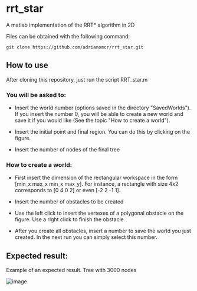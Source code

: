 # rrt_star
A matlab implementation of the RRT* algorithm in 2D


Files can be obtained with the following command:

``git clone https://github.com/adrianomcr/rrt_star.git``


## How to use

After cloning this repository, just run the script RRT_star.m

### You will be asked to:

- Insert the world number (options saved in the directory "SavedWorlds"). If you insert the number 0, you will be able to create a new world and save it if you would like (See the topic "How to create a world").

- Insert the initial point and final region. You can do this by clicking on the figure.

- Insert the number of nodes of the final tree

### How to create a world:

- First insert the dimension of the rectangular workspace in the form [min_x max_x min_x max_y]. For instance, a rectangle with size 4x2 corresponds to [0 4 0 2] or even [-2 2 -1 1].

- Insert the number of obstacles to be created

- Use the left click to insert the vertexes of a polygonal obstacle on the figure. Use a right click to finish the obstacle

- After you create all obstacles, insert a number to save the world you just created. In the next run you can simply select this number.
 


## Expected result:

Example of an expected result. Tree with 3000 nodes

![image](https://github.com/adrianomcr/rrt_star/blob/master/image/example.png)

